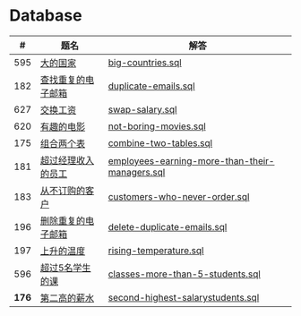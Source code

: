 # Database

|#|题名|解答|
|-|-|-|
|595|[大的国家](https://leetcode-cn.com/problems/big-countries/)|[big-countries.sql](https://github.com/dm1299/leetcode/blob/master/database/big-countries.sql)|
|182|[查找重复的电子邮箱](https://leetcode-cn.com/problems/duplicate-emails/)|[duplicate-emails.sql](https://github.com/dm1299/leetcode/blob/master/database/duplicate-emails.sql)|
|627|[交换工资](https://leetcode-cn.com/problems/swap-salary/)|[swap-salary.sql](https://github.com/dm1299/leetcode/blob/master/database/swap-salary.sql)|
|620|[有趣的电影](https://leetcode-cn.com/problems/not-boring-movies/)|[not-boring-movies.sql](https://github.com/dm1299/leetcode/blob/master/database/not-boring-movies.sql)|
|175|[组合两个表](https://leetcode-cn.com/problems/combine-two-tables/)|[combine-two-tables.sql](https://github.com/dm1299/leetcode/blob/master/database/combine-two-tables.sql)|
|181|[超过经理收入的员工](https://leetcode-cn.com/problems/employees-earning-more-than-their-managers/)|[employees-earning-more-than-their-managers.sql](https://github.com/dm1299/leetcode/blob/master/database/employees-earning-more-than-their-managers.sql)|
|183|[从不订购的客户](https://leetcode-cn.com/problems/customers-who-never-order/)|[customers-who-never-order.sql](https://github.com/dm1299/leetcode/blob/master/database/customers-who-never-order.sql)|
|196|[删除重复的电子邮箱](https://leetcode-cn.com/problems/delete-duplicate-emails/)|[delete-duplicate-emails.sql](https://github.com/dm1299/leetcode/blob/master/database/delete-duplicate-emails.sql)|
|197|[上升的温度](https://leetcode-cn.com/problems/rising-temperature/)|[rising-temperature.sql](https://github.com/dm1299/leetcode/blob/master/database/rising-temperature.sql)|
|596|[超过5名学生的课](https://leetcode-cn.com/problems/classes-more-than-5-students/)|[classes-more-than-5-students.sql](https://github.com/dm1299/leetcode/blob/master/database/classes-more-than-5-students.sql)|
|**176**|[第二高的薪水](https://leetcode-cn.com/problems/second-highest-salary/)|[second-highest-salarystudents.sql](https://github.com/dm1299/leetcode/blob/master/database/second-highest-salary.sql)|
